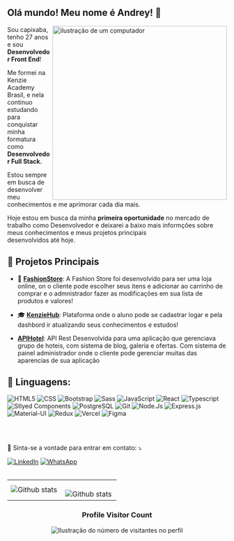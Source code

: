 ## Olá mundo! Meu nome é <strong>Andrey</strong>! 👋

<img src="https://raw.githubusercontent.com/MicaelliMedeiros/micaellimedeiros/master/image/computer-illustration.png" alt="ilustração de um computador" min-width="400px" max-width="400px" width="400px" align="right">

<p align="left">
  Sou capixaba, tenho 27 anos e sou <strong>Desenvolvedor Front End</strong>!

  Me formei na Kenzie Academy Brasil, e nela continuo estudando para conquistar minha formatura como <strong>Desenvolvedor Full Stack.</strong>

  Estou sempre em busca de desenvolver meu conhecimentos e me aprimorar cada dia mais.

  Hoje estou em busca da minha <strong>primeira oportunidade</strong> no mercado de trabalho como Desenvolvedor e deixarei a baixo mais informções sobre meus conhecimentos e meus projetos principais     
  desenvolvidos até hoje.
</p>

<h2 align="left">
 🚀 Projetos Principais
</h2>

* 👠 **[FashionStore](https://github.com/andreycaetano/Fashion-Store)**: A Fashion Store foi desenvolvido para ser uma loja online, on o cliente pode escolher seus itens e adicionar ao carrinho de comprar e o admnistrador fazer as modificações em sua lista de produtos e valores!

* 🎓 **[KenzieHub](https://github.com/andreycaetano/Kenzie-Hub)**: Plataforma onde o aluno pode se cadastrar logar e pela dashbord ir atualizando seus conhecimentos e estudos!

* **[APIHotel](https://github.com/andreycaetano/APIHotel)**: API Rest Desenvolvida para uma aplicação que gerenciava grupo de hoteis, com sistema de blog, galeria e ofertas. Com sistema de painel administrador onde o cliente pode gerenciar muitas das aparencias de sua aplicação


<h2 align="left">
 🦄 Linguagens:
</h2>

![HTML5](https://img.shields.io/badge/HTML5-E34F26?style=for-the-badge&logo=html5&logoColor=white)
![CSS](https://img.shields.io/badge/CSS3-1572B6?style=for-the-badge&logo=css3&logoColor=white)
![Bootstrap](https://img.shields.io/badge/Bootstrap-563D7C?style=for-the-badge&logo=bootstrap&logoColor=white)
![Sass](https://img.shields.io/badge/Sass-CC6699?style=for-the-badge&logo=sass&logoColor=white)
![JavaScript](https://img.shields.io/badge/JavaScript-F7DF1E?style=for-the-badge&logo=javascript&logoColor=black)
![React](https://img.shields.io/badge/React-20232A?style=for-the-badge&logo=react&logoColor=61DAFB)
![Typescript](https://img.shields.io/badge/TypeScript-007ACC?style=for-the-badge&logo=typescript&logoColor=white)
![Stlyed Components](https://img.shields.io/badge/styled--components-DB7093?style=for-the-badge&logo=styled-components&logoColor=white)
![PostgreSQL](https://img.shields.io/badge/PostgreSQL-316192?style=for-the-badge&logo=postgresql&logoColor=white)
![Git](https://img.shields.io/badge/Git-E34F26?style=for-the-badge&logo=git&logoColor=white)
![Node.Js](https://img.shields.io/badge/Node.js-43853D?style=for-the-badge&logo=node.js&logoColor=white)
![Express.js](https://img.shields.io/badge/Express.js-404D59?style=for-the-badge)
![Material-UI](https://img.shields.io/badge/Material--UI-0081CB?style=for-the-badge&logo=material-ui&logoColor=white)
![Redux](https://img.shields.io/badge/Redux-593D88?style=for-the-badge&logo=redux&logoColor=white)
![Vercel](https://img.shields.io/badge/Vercel-000000?style=for-the-badge&logo=vercel&logoColor=white)
![Figma](https://img.shields.io/badge/Figma-F24E1E?style=for-the-badge&logo=figma&logoColor=white)

</br>
</br>

<p align="left">
  💌 Sinta-se a vontade para entrar em contato: ⤵️
</p>

<a href="https://www.linkedin.com/in/andrey-yuri-campos-caetano-5a6573278/" target="_blank">
<img src="https://img.shields.io/badge/LinkedIn-0077B5?style=for-the-badge&logo=linkedin&logoColor=white" alt="LinkedIn"/></a>

<a href="https://wa.me/+5527996299486" title="WhatsApp" target="_blank">
<img src="https://img.shields.io/badge/WhatsApp-25D366?style=for-the-badge&logo=whatsapp&logoColor=white" alt="WhatsApp"/></a>

</br>
</br>

<table>
  <tr>
    <td>
      <img
        align="left"
        src="https://github-readme-stats.vercel.app/api/top-langs/?username=andreycaetano&theme=dark&hide_border=false&include_all_commits=true&count_private=true&layout=compact"
        alt="Github stats"
      />
    </td>
    <td>
      <br />
      <img
        align="left"
        src="https://github-readme-streak-stats.herokuapp.com/?user=andreycaetano&theme=dark&hide_border=false"
        alt="Github stats"
      />
    </td>
  </tr>
</table>

<div align="center">
  <h3><b>Profile Visitor Count</b></h3>
</div>

<p align="center">
  <img
    src="https://profile-counter.glitch.me/andreycaetano/count.svg"
    alt="Ilustração do número de visitantes no perfil"
  />
</p>
